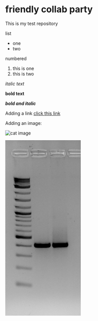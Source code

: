 # friendly collab party

This is my test repository

list
* one
* two

numbered
1. this is one
2. this is two

*italic text*

**bold text**

***bold and italic*** 


Adding a link
[click this link](https://guides.github.com/pdfs/markdown-cheatsheet-online.pdf)


Adding an image:

![cat image](https://thumbs.dreamstime.com/b/cute-cat-baby-pets-50602488.jpg)

![super duper gel pic](IM001793.Tif)

